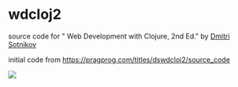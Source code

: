 # wdcloj2
source code for " Web Development with Clojure, 2nd Ed." by [Dmitri Sotnikov](http://yogthos.net/index.html)

initial code from https://pragprog.com/titles/dswdcloj2/source_code

![](http://yogthos.net/files/wdwc2.png)